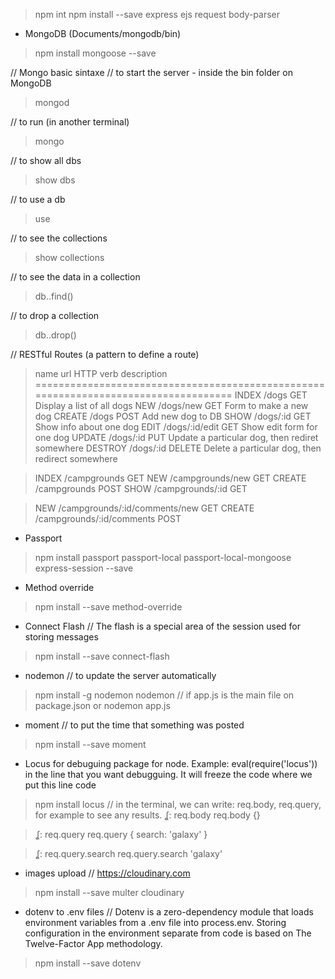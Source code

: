 > npm int
> npm install --save express ejs request body-parser

+ MongoDB (Documents/mongodb/bin)

> npm install mongoose --save


// Mongo basic sintaxe
// to start the server - inside the bin folder on MongoDB
> mongod

// to run (in another terminal) 
> mongo

// to show all dbs
> show dbs 

// to use a db
> use <dbname>

// to see the collections
> show collections

// to see the data in a collection
> db.<collectionsname>.find()

// to drop a collection
> db.<collectionname>.drop()


// RESTful Routes (a pattern to define a route)
>name        url             HTTP verb       description
====================================================================================
>INDEX       /dogs           GET             Display a list of all dogs
>NEW         /dogs/new       GET             Form to make a new dog
>CREATE      /dogs           POST            Add new dog to DB
>SHOW        /dogs/:id       GET             Show info about one dog
>EDIT        /dogs/:id/edit  GET             Show edit form for one dog
>UPDATE      /dogs/:id       PUT             Update a particular dog, then rediret somewhere
>DESTROY     /dogs/:id       DELETE          Delete a particular dog, then redirect somewhere


>INDEX       /campgrounds            GET
>NEW         /campgrounds/new        GET
>CREATE      /campgrounds            POST
>SHOW        /campgrounds/:id        GET


>NEW         /campgrounds/:id/comments/new       GET
>CREATE      /campgrounds/:id/comments           POST

+ Passport
> npm install passport passport-local passport-local-mongoose express-session --save

+ Method override
> npm install --save method-override

+ Connect Flash // The flash is a special area of the session used for storing messages
> npm install --save connect-flash

+ nodemon // to update the server automatically
> npm install -g nodemon
> nodemon   // if app.js is the main file on package.json or nodemon app.js

+ moment // to put the time that something was posted
> npm install --save moment

+ Locus for debuguing package for node. Example: eval(require('locus')) in the line that you want debugguing. It will freeze the code where we put this line code
> npm install locus
// in the terminal, we can write: req.body, req.query, for example to see any results.
> ʆ: req.body
>req.body
>{}

> ʆ: req.query
>req.query
>{ search: 'galaxy' }

> ʆ: req.query.search
>req.query.search
>'galaxy'

+ images upload // https://cloudinary.com
> npm install --save multer cloudinary

+ dotenv to .env files // Dotenv is a zero-dependency module that loads environment variables from a .env file into process.env. Storing configuration in the environment separate from code is based on The Twelve-Factor App methodology.
> npm install --save dotenv
